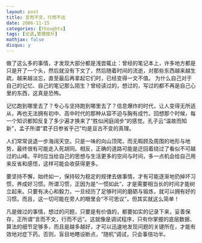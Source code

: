 ```yaml
---
layout: post
title: 言而不文，行而不远
date: 2006-11-15
categories: [thoughts]
tags: [论语,管理提升]
mathjax: false
disqus: y
---
```


做了这么多的事情，才发现大部分都是浅尝辄止：曾经的笔记本上，许多地方都是只是开了一个头，然后就没有下文了，然后随着时间的流逝，对那些东西越来越生疏，越来越淡忘，直至最后再拿起它们时，已经变得一文不值。 为什么自己对于自己的记忆、自己的笔记那么陌生？曾经读过的，想过的，写过的都不再是自己心里的东西，这真是恐怖。

记忆跑到哪里去了？专心与坚持跑到哪里去了？信息爆炸的时代，让人变得无所适从，再也无法拥有初中、高中时代的那种从容不迫与胸有成竹。回想那个时候，每一个知识都知反复了多少遍才换来了“胜似闲庭阔步”的感觉。孔子云“温故而知新”，孟子所谓“君子日参省乎己”均是亘古不变的真理。
    
人们常常说退一步海阔天空。只是一味的向山顶爬，而无暇顾及周围的地形与地势，最终很有可能走入死胡同。相反，正确的道路可能是迂回着绕过了看似不可越过的山峰。平时应当给自己的思想与生活更多的空间与时间，多一点机会给自己用来反省和感悟，这样可能会收获得更多。
    
要坚持不懈，始终如一，保持较为稳定的规律去做事情，才有可能逐渐地扔掉坏习惯，养成好习惯。所谓习惯，正因为是“一惯如此”，才是需要相当长的时间才能树立起来。只要有决心和毅力，一旦经历了足够时间的磨砺与锻炼，就可以拥有好的习惯。而且，这一切可能在旁人的眼里会“不可思议”，但其实就这么简单！
    
凡是做过的事情，想过的问题，只要是有价值的，都要如实的记录下来，妥善保存，正所谓“言而不文，行而不远”。这就像是调试程序，只有你掌握的底层数据、算法的细节足够多，而且是越多越好，才可以迅速地发现问题的关键所在，才能有效地对症下药。否则，盲目地瞎设断点，“随机”调试，只会事倍功半。
